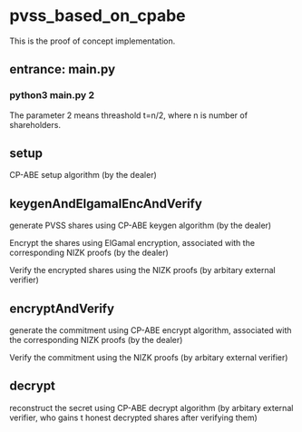 # pvss_based_on_cpabe 

This is the proof of concept implementation. 

## entrance: main.py


### python3 main.py 2

The parameter 2 means threashold t=n/2, where n is number of shareholders.

## setup 

CP-ABE setup algorithm (by the dealer)

## keygenAndElgamalEncAndVerify 

generate PVSS shares using CP-ABE keygen algorithm (by the dealer)

Encrypt the shares using ElGamal encryption, associated with the corresponding NIZK proofs (by the dealer)

Verify the encrypted shares using the NIZK proofs (by arbitary external verifier)

## encryptAndVerify 

generate the commitment using CP-ABE encrypt algorithm, associated with the corresponding NIZK proofs (by the dealer)

Verify the commitment using the NIZK proofs (by arbitary external verifier)


## decrypt

reconstruct the secret using CP-ABE decrypt algorithm (by arbitary external verifier, who gains t honest decrypted shares after verifying them)